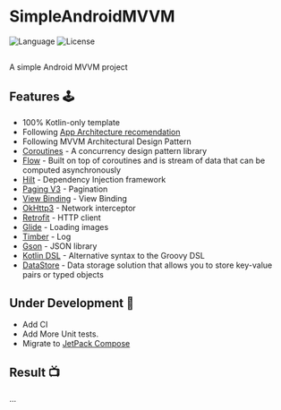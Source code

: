 # SimpleAndroidMVVM

![Language](https://img.shields.io/badge/Kotlin-1.9.21-blue) ![License](https://img.shields.io/github/license/Drjacky/MVVMTemplate?logo=MIT) 

##

A simple Android MVVM project

## Features 🕹

- 100% Kotlin-only template
- Following [App Architecture recomendation](https://developer.android.com/topic/architecture)
- Following MVVM Architectural Design Pattern
- [Coroutines](https://developer.android.com/kotlin/coroutines) - A concurrency design pattern library
- [Flow](https://developer.android.com/kotlin/flow) - Built on top of coroutines and is stream of data that can be computed asynchronously
- [Hilt](https://dagger.dev/hilt/) - Dependency Injection framework
- [Paging V3](https://developer.android.com/topic/libraries/architecture/paging/v3-overview) - Pagination
- [View Binding](https://developer.android.com/topic/libraries/view-binding) - View Binding
- [OkHttp3](https://github.com/square/okhttp) - Network interceptor
- [Retrofit](https://github.com/square/retrofit) - HTTP client
- [Glide](https://github.com/bumptech/glide) - Loading images
- [Timber](https://github.com/JakeWharton/timber) - Log
- [Gson](https://github.com/google/gson) - JSON library
- [Kotlin DSL](https://docs.gradle.org/current/userguide/kotlin_dsl.html) - Alternative syntax to
  the Groovy DSL
- [DataStore](https://developer.android.com/topic/libraries/architecture/datastore) - Data storage
  solution that allows you to store key-value pairs or typed objects

## Under Development 🚧

- Add CI
- Add More Unit tests.
- Migrate to [JetPack Compose](https://developer.android.com/jetpack/compose)

## Result 📺
...
